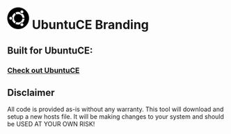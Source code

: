 <h1><img src="https://raw.githubusercontent.com/jeremehancock/ubuntu-ce-branding/main/logo.png" height="50" /> UbuntuCE Branding</h1>

## Built for UbuntuCE:

### [Check out UbuntuCE](https://ubuntuce.com/)

## Disclaimer

All code is provided as-is without any warranty. This tool will download and setup a new hosts file. It will be making
changes to your system and should be USED AT YOUR OWN RISK!
